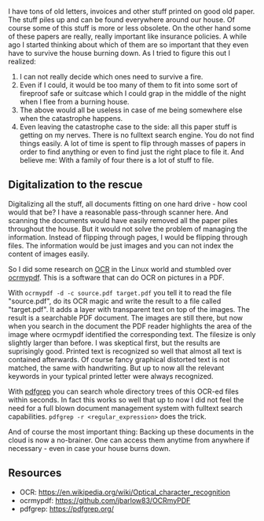 I have tons of old letters, invoices and other stuff printed on good old paper. The stuff piles up and can be
found everywhere around our house. Of course some of this stuff is more or less obsolete. On the other hand
some of these papers are really, really important like insurance policies. A while ago I started thinking about which of
them are so important that they even have to survive the house burning down. As I tried to figure this out I realized:

1. I can not really decide which ones need to survive a fire.
2. Even if I could, it would be too many of them to fit into some sort of fireproof safe or suitcase which I could grap
  in the middle of the night when I flee from a burning house.
3. The above would all be useless in case of me being somewhere else when the catastrophe happens.
4. Even leaving the catastrophe case to the side: all this paper stuff is getting on my nerves. There is no fulltext
  search engine. You do not find things easily. A lot of time is spent to flip through masses of papers in order to find
  anything or even to find just the right place to file it. And believe me: With a family of four there is a lot of
  stuff to file.

## Digitalization to the rescue

Digitalizing all the stuff, all documents fitting on one hard drive - how cool would that be? I have a reasonable pass-through scanner here. And scanning the documents would have easily removed all the paper piles throughout the house. But it would not solve the problem of managing the information. Instead of flipping through pages, I would be flipping through files. The information would be just images and you can not index the content of images easily.

So I did some research on [OCR](https://en.wikipedia.org/wiki/Optical_character_recognition) in the Linux world and stumbled over [ocrmypdf](https://github.com/jbarlow83/OCRmyPDF). This is a software that can do OCR on pictures in a PDF. 

With `ocrmypdf -d -c source.pdf target.pdf` you tell it to read the file "source.pdf", do its OCR magic and write the result to a file called "target.pdf". It adds a layer with transparent text on top of the images. The result is a searchable PDF document. The images are still there, but now when you search in the document the PDF reader highlights the area of the image where ocrmypdf identified the corresponding text. The filesize is only slightly larger than before. I was skeptical first, but the results are suprisingly good. Printed text is recognized so well that almost all text is contained afterwards. Of course fancy graphical distorted text is not matched, the same with handwriting. But up to now all the relevant keywords in your typical printed letter were always recognized.

With [pdfgrep](https://pdfgrep.org/) you can search whole directory trees of this OCR-ed files within seconds. In fact this works so well that up to now I did not feel the need for a full blown document management system with fulltext search capabilities. `pdfgrep -r <regular_expression>` does the trick.

And of course the most important thing: Backing up these documents in the cloud is now a no-brainer. One can access them anytime from anywhere if necessary -  even in case your house burns down.

## Resources

* OCR: https://en.wikipedia.org/wiki/Optical_character_recognition
* ocrmypdf: https://github.com/jbarlow83/OCRmyPDF
* pdfgrep: https://pdfgrep.org/
